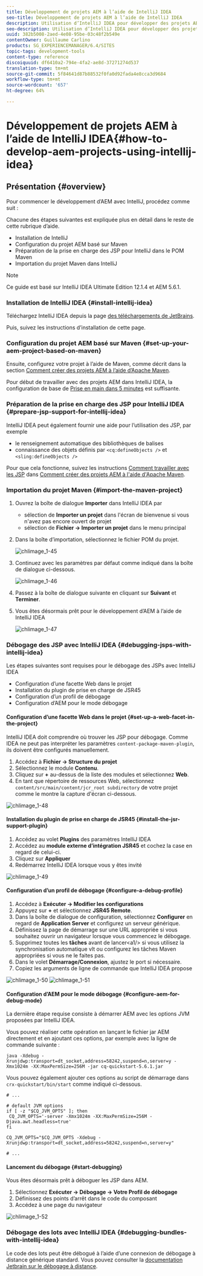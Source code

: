 ```yaml
---
title: Développement de projets AEM à l’aide de IntelliJ IDEA
seo-title: Développement de projets AEM à l’aide de IntelliJ IDEA
description: Utilisation d’IntelliJ IDEA pour développer des projets AEM
seo-description: Utilisation d’IntelliJ IDEA pour développer des projets AEM
uuid: 382b5008-2aed-4e08-95be-03c48f2b549e
contentOwner: Guillaume Carlino
products: SG_EXPERIENCEMANAGER/6.4/SITES
topic-tags: development-tools
content-type: reference
discoiquuid: df6410a2-794e-4fa2-ae8d-37271274d537
translation-type: tm+mt
source-git-commit: 5f84641d87b88532f0fa0d92fada4e8cca3d9684
workflow-type: tm+mt
source-wordcount: '657'
ht-degree: 64%

---
```



# Développement de projets AEM à l’aide de IntelliJ IDEA{#how-to-develop-aem-projects-using-intellij-idea}

## Présentation {#overview}

Pour commencer le développement d’AEM avec IntelliJ, procédez comme suit :

Chacune des étapes suivantes est expliquée plus en détail dans le reste de cette rubrique d’aide.

* Installation de IntelliJ
* Configuration du projet AEM basé sur Maven
* Préparation de la prise en charge des JSP pour IntelliJ dans le POM Maven
* Importation du projet Maven dans IntelliJ

>[!NOTE]
>
>Ce guide est basé sur IntelliJ IDEA Ultimate Edition 12.1.4 et AEM 5.6.1.

### Installation de IntelliJ IDEA  {#install-intellij-idea}

Téléchargez IntelliJ IDEA depuis la page [des téléchargements de JetBrains](https://www.jetbrains.com/idea/download/index.html).

Puis, suivez les instructions d’installation de cette page.

### Configuration du projet AEM basé sur Maven  {#set-up-your-aem-project-based-on-maven}

Ensuite, configurez votre projet à l’aide de Maven, comme décrit dans la section [Comment créer des projets AEM à l’aide d’Apache Maven](/help/sites-developing/ht-projects-maven.md).

Pour début de travailler avec des projets AEM dans IntelliJ IDEA, la configuration de base de [Prise en main dans 5 minutes](https://maven.apache.org/guides/getting-started/maven-in-five-minutes.html) est suffisante.

### Préparation de la prise en charge des JSP pour IntelliJ IDEA {#prepare-jsp-support-for-intellij-idea}

IntelliJ IDEA peut également fournir une aide pour l’utilisation des JSP, par exemple

* le renseignement automatique des bibliothèques de balises
* connaissance des objets définis par `<cq:defineObjects />` et `<sling:defineObjects />`

Pour que cela fonctionne, suivez les instructions [Comment travailler avec les JSP](/help/sites-developing/ht-projects-maven.md#how-to-work-with-jsps) dans [Comment créer des projets AEM à l&#39;aide d&#39;Apache Maven](/help/sites-developing/ht-projects-maven.md).

### Importation du projet Maven {#import-the-maven-project}

1. Ouvrez la boîte de dialogue **Importer** dans IntelliJ IDEA par

   * sélection de **Importer un projet** dans l&#39;écran de bienvenue si vous n&#39;avez pas encore ouvert de projet
   * sélection de **Fichier -> Importer un projet** dans le menu principal

1. Dans la boîte d’importation, sélectionnez le fichier POM du projet.

   ![chlimage_1-45](assets/chlimage_1-45.png)

1. Continuez avec les paramètres par défaut comme indiqué dans la boîte de dialogue ci-dessous.

   ![chlimage_1-46](assets/chlimage_1-46.png)

1. Passez à la boîte de dialogue suivante en cliquant sur **Suivant** et **Terminer**.
1. Vous êtes désormais prêt pour le développement d’AEM à l’aide de IntelliJ IDEA

   ![chlimage_1-47](assets/chlimage_1-47.png)

### Débogage des JSP avec IntelliJ IDEA {#debugging-jsps-with-intellij-idea}

Les étapes suivantes sont requises pour le débogage des JSPs avec IntelliJ IDEA

* Configuration d’une facette Web dans le projet
* Installation du plugin de prise en charge de JSR45
* Configuration d’un profil de débogage
* Configuration d’AEM pour le mode débogage

#### Configuration d’une facette Web dans le projet  {#set-up-a-web-facet-in-the-project}

IntelliJ IDEA doit comprendre où trouver les JSP pour débogage. Comme IDEA ne peut pas interpréter les paramètres `content-package-maven-plugin`, ils doivent être configurés manuellement.

1. Accédez à **Fichier -> Structure du projet**
1. Sélectionnez le module **Contenu**.
1. Cliquez sur **+** au-dessus de la liste des modules et sélectionnez **Web**.
1. En tant que répertoire de ressources Web, sélectionnez `content/src/main/content/jcr_root subdirectory` de votre projet comme le montre la capture d&#39;écran ci-dessous.

![chlimage_1-48](assets/chlimage_1-48.png)

#### Installation du plugin de prise en charge de JSR45 {#install-the-jsr-support-plugin}

1. Accédez au volet **Plugins** des paramètres IntelliJ IDEA
1. Accédez au **module externe d’intégration JSR45** et cochez la case en regard de celui-ci.
1. Cliquez sur **Appliquer**
1. Redémarrez IntelliJ IDEA lorsque vous y êtes invité

![chlimage_1-49](assets/chlimage_1-49.png)

#### Configuration d’un profil de débogage {#configure-a-debug-profile}

1. Accédez à **Exécuter -> Modifier les configurations**
1. Appuyez sur **+** et sélectionnez **JSR45 Remote**.
1. Dans la boîte de dialogue de configuration, sélectionnez **Configurer** en regard de **Application Server** et configurez un serveur générique.
1. Définissez la page de démarrage sur une URL appropriée si vous souhaitez ouvrir un navigateur lorsque vous commencez le débogage.
1. Supprimez toutes les **tâches** avant de lancer&lt;a1/> si vous utilisez la synchronisation automatique vlt ou configurez les tâches Maven appropriées si vous ne le faites pas.
1. Dans le volet **Démarrage/Connexion**, ajustez le port si nécessaire.
1. Copiez les arguments de ligne de commande que IntelliJ IDEA propose

![chlimage_1-50](assets/chlimage_1-50.png) ![chlimage_1-51](assets/chlimage_1-51.png)

#### Configuration d’AEM pour le mode débogage {#configure-aem-for-debug-mode}

La dernière étape requise consiste à démarrer AEM avec les options JVM proposées par IntelliJ IDEA.

Vous pouvez réaliser cette opération en lançant le fichier jar AEM directement et en ajoutant ces options, par exemple avec la ligne de commande suivante :

`java -Xdebug -Xrunjdwp:transport=dt_socket,address=58242,suspend=n,server=y -Xmx1024m -XX:MaxPermSize=256M -jar cq-quickstart-5.6.1.jar`

Vous pouvez également ajouter ces options au script de démarrage dans `crx-quickstart/bin/start` comme indiqué ci-dessous.

```shell
# ...

# default JVM options
if [ -z "$CQ_JVM_OPTS" ]; then
 CQ_JVM_OPTS='-server -Xmx1024m -XX:MaxPermSize=256M -Djava.awt.headless=true'
fi

CQ_JVM_OPTS="$CQ_JVM_OPTS -Xdebug -Xrunjdwp:transport=dt_socket,address=58242,suspend=n,server=y"

# ...
```

#### Lancement du débogage {#start-debugging}

Vous êtes désormais prêt à déboguer les JSP dans AEM.

1. Sélectionnez **Exécuter -> Débogage -> Votre Profil de débogage**
1. Définissez des points d’arrêt dans le code du composant
1. Accédez à une page du navigateur

![chlimage_1-52](assets/chlimage_1-52.png)

### Débogage des lots avec IntelliJ IDEA {#debugging-bundles-with-intellij-idea}

Le code des lots peut être débogué à l’aide d’une connexion de débogage à distance générique standard. Vous pouvez consulter la [documentation Jetbrain sur le débogage à distance](https://www.jetbrains.com/idea/webhelp/run-debug-configuration-remote.html).
